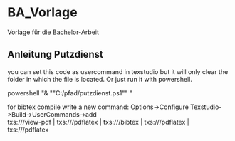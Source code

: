 # BA_Vorlage
Vorlage für die Bachelor-Arbeit

## Anleitung Putzdienst

you can set this code as usercommand in texstudio but it will only clear the folder in which the file is located.
Or just run it with powershell.


 powershell "& ""C:/pfad/putzdienst.ps1"" "


for bibtex compile write a new command:
Options->Configure Texstudio->Build->UserCommands->add  
txs:///view-pdf | txs:///pdflatex | txs:///bibtex | txs:///pdflatex | txs:///pdflatex 
